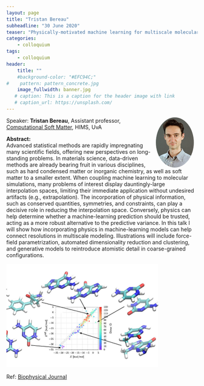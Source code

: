 ```yaml
---
layout: page
title: "Tristan Bereau"
subheadline: "30 June 2020"
teaser: "Physically-motivated machine learning for multiscale molecular simulations"
categories:
    - colloquium
tags:
    - colloquium
header:
    title: ""
    #background-color: "#EFC94C;"
#    pattern: pattern_concrete.jpg
    image_fullwidth: banner.jpg
   # caption: This is a caption for the header image with link
   # caption_url: https://unsplash.com/
---
```


<img src="../../people/tristan_bereau.jpg"
     alt="Tristan Bereau"
     width="100"
     style="float: right; margin-right: 10px; border-radius:50%;" />

Speaker: **Tristan Bereau**, Assistant professor, [Computational Soft Matter][1], HIMS, UvA

**Abstract:** <br/>
Advanced statistical methods are rapidly impregnating many scientific fields, offering new perspectives on long-standing problems. In materials science, data-driven methods are already bearing fruit in various disciplines, such as hard condensed matter or inorganic chemistry, as well as soft matter to a smaller extent.
When coupling machine learning to molecular simulations, many problems of interest display dauntingly-large interpolation spaces, limiting their immediate application without undesired artifacts (e.g., extrapolation). The incorporation of physical information, such as conserved quantities, symmetries, and constraints, can play a decisive role in reducing the interpolation space. Conversely, physics can help determine whether a machine-learning prediction should be trusted, acting as a more robust alternative to the predictive variance.
In this talk I will show how incorporating physics in machine-learning models can help connect resolutions in multiscale modeling. Illustrations will include force-field parametrization, automated dimensionality reduction and clustering, and generative models to reintroduce atomistic detail in coarse-grained configurations.

<img src="../../images/physml.jpg"
     alt="Physical Machine learning"
     width="400"
     style="float: center; margin-right: 10px;"/>
<p>Ref: <a href="https://www.cell.com/biophysj/fulltext/S0006-3495(20)30114-4">Biophysical Journal</a></p>

[1]: https://bereau.group/
[2]: /blog/
[9]: /laboratory/

